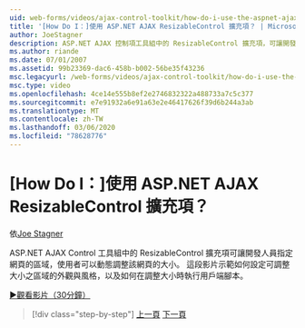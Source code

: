 ```yaml
---
uid: web-forms/videos/ajax-control-toolkit/how-do-i-use-the-aspnet-ajax-resizablecontrol-extender
title: '[How Do I：]使用 ASP.NET AJAX ResizableControl 擴充項？ | Microsoft Docs'
author: JoeStagner
description: ASP.NET AJAX 控制項工具組中的 ResizableControl 擴充項，可讓開發人員指定網頁的區域，讓使用者可以調整大小的動態 。
ms.author: riande
ms.date: 07/01/2007
ms.assetid: 99b23369-dac6-458b-b002-56be35f43236
msc.legacyurl: /web-forms/videos/ajax-control-toolkit/how-do-i-use-the-aspnet-ajax-resizablecontrol-extender
msc.type: video
ms.openlocfilehash: 4ce14e555b8ef2e2746832322a488733a7c5c377
ms.sourcegitcommit: e7e91932a6e91a63e2e46417626f39d6b244a3ab
ms.translationtype: MT
ms.contentlocale: zh-TW
ms.lasthandoff: 03/06/2020
ms.locfileid: "78628776"
---
```

# <a name="how-do-i-use-the-aspnet-ajax-resizablecontrol-extender"></a>[How Do I：]使用 ASP.NET AJAX ResizableControl 擴充項？

依[Joe Stagner](https://github.com/JoeStagner)

ASP.NET AJAX Control 工具組中的 ResizableControl 擴充項可讓開發人員指定網頁的區域，使用者可以動態調整該網頁的大小。 這段影片示範如何設定可調整大小之區域的外觀與風格，以及如何在調整大小時執行用戶端腳本。

[&#9654;觀看影片（30分鐘）](https://channel9.msdn.com/Blogs/ASP-NET-Site-Videos/how-do-i-use-the-aspnet-ajax-resizablecontrol-extender)

> [!div class="step-by-step"]
> [上一頁](how-do-i-use-the-aspnet-ajax-validatorcallout-extender.md)
> [下一頁](how-do-i-use-the-aspnet-ajax-tabs-control.md)
